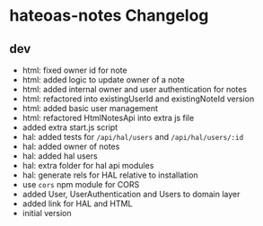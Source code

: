 # hateoas-notes Changelog

## dev

* html: fixed owner id for note
* html: added logic to update owner of a note
* html: added internal owner and user authentication for notes
* html: refactored into existingUserId and existingNoteId version
* html: added basic user management
* html: refactored HtmlNotesApi into extra js file
* added extra start.js script
* hal: added tests for `/api/hal/users` and `/api/hal/users/:id`
* hal: added owner of notes
* hal: added hal users
* hal: extra folder for hal api modules
* hal: generate rels for HAL relative to installation
* use `cors` npm module for CORS
* added User, UserAuthentication and Users to domain layer
* added link for HAL and HTML
* initial version